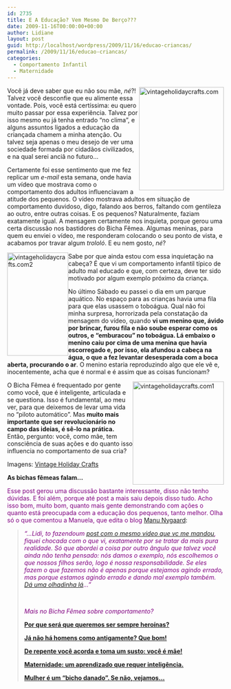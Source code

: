 ```yaml
---
id: 2735
title: E A Educação? Vem Mesmo De Berço???
date: 2009-11-16T00:00:00+00:00
author: Lidiane
layout: post
guid: http://localhost/wordpress/2009/11/16/educao-criancas/
permalink: /2009/11/16/educao-criancas/
categories:
  - Comportamento Infantil
  - Maternidade
---
```

[<img style="display: inline; margin-left: 0; margin-right: 0; border-width: 0;" title="vintageholidaycrafts.com" src="http://www.trololodemulher.com.br/blog/wp-content/uploads/2009/11/vintageholidaycrafts-com_thumb.jpg" border="0" alt="vintageholidaycrafts.com" width="197" height="240" align="right" />](http://www.trololodemulher.com.br/blog/wp-content/uploads/2009/11/vintageholidaycrafts-com_.jpg)Você já deve saber que eu não sou mãe, _né_?! Talvez você desconfie que eu alimente essa vontade. Pois, você está certíssima: eu quero muito passar por essa experiência. Talvez por isso mesmo eu já tenha entrado “no clima”, e alguns assuntos ligados a educação da criançada chamem a minha atenção. Ou talvez seja apenas o meu desejo de ver uma sociedade formada por cidadãos civilizados, e na qual serei anciã no futuro…

Certamente foi esse sentimento que me fez replicar um _e-mail_ esta semana, onde havia um vídeo que mostrava como o comportamento dos adultos influenciavam a atitude dos pequenos. O vídeo mostrava adultos em situação de comportamento duvidoso, digo, falando aos berros, faltando com gentileza ao outro, entre outras coisas. E os pequenos? Naturalmente, faziam exatamente igual. A mensagem certamente nos inquieta, porque gerou uma certa discussão nos bastidores do Bicha Fêmea. Algumas meninas, para quem eu enviei o vídeo, me responderam colocando o seu ponto de vista, e acabamos por travar algum _trololó_. E eu nem gosto, _né_?

[<img style="display: inline; margin-left: 0; margin-right: 0; border-width: 0;" title="vintageholidaycrafts.com2" src="http://www.trololodemulher.com.br/blog/wp-content/uploads/2009/11/vintageholidaycrafts-com2_thumb.jpg" border="0" alt="vintageholidaycrafts.com2" width="142" height="240" align="left" />](http://www.trololodemulher.com.br/blog/wp-content/uploads/2009/11/vintageholidaycrafts-com2_.jpg)Sabe por que ainda estou com essa inquietação na cabeça? É que vi um comportamento infantil típico de adulto mal educado e que, com certeza, deve ter sido motivado por algum exemplo próximo da criança.

No último Sábado eu passei o dia em um parque aquático. No espaço para as crianças havia uma fila para que elas usassem o toboágua. Qual não foi minha surpresa, horrorizada pela constatação da mensagem do vídeo, quando **vi um menino que, ávido por brincar, furou fila e não soube esperar como os outros, e “emburacou” no toboágua. Lá embaixo o menino caiu por cima de uma menina que havia escorregado e, por isso, ela afundou a cabeça na água, o que a fez levantar desesperada com a boca aberta, procurando o ar**. O menino estaria reproduzindo algo que ele vê e, inocentemente, acha que é normal e é assim que as coisas funcionam?

[<img style="display: inline; margin-left: 0; margin-right: 0; border-width: 0;" title="vintageholidaycrafts.com1" src="http://www.trololodemulher.com.br/blog/wp-content/uploads/2009/11/vintageholidaycrafts-com1_thumb.jpg" border="0" alt="vintageholidaycrafts.com1" width="212" height="240" align="right" />](http://www.trololodemulher.com.br/blog/wp-content/uploads/2009/11/vintageholidaycrafts-com1_.jpg) O Bicha Fêmea é frequentado por gente como você, que é inteligente, articulada e se questiona. Isso é fundamental, ao meu ver, para que deixemos de levar uma vida no “piloto automático”. Mas **muito mais importante que ser revolucionário no campo das ideias, é sê-lo na prática.** Então, pergunto: você, como mãe, tem consciência de suas ações e do quanto isso influencia no comportamento de sua cria?

Imagens: <a href="http://vintageholidaycrafts.com/" target="_blank">Vintage Holiday Crafts</a>

**As bichas fêmeas falam…**

<span style="color: #800080;">Esse post gerou uma discussão bastante interessante, disso não tenho dúvidas. E foi além, porque até post a mais saiu depois disso tudo. Acho isso bom, muito bom, quanto mais gente demonstrando com ações o quanto está preocupada com a educação dos pequenos, tanto melhor. Olha só o que comentou a Manuela, que edita o blog</span> <a href="http://manuelanygaard.blogspot.com/" target="_blank">Manu Nygaard</a>:

> _<span style="color: #800080;">“…Lidi, to fazendoum</span> <a href="http://manuelanygaard.blogspot.com/2009/11/voce-tem-orgulho-da-educacao-que-da-aos.html" target="_blank">post com o mesmo video que vc me mandou</a><span style="color: #800080;">, fiquei chocada com o que vi, exatamente por se tratar da mais pura realidade. Só que abordei a coisa por outro ângulo que talvez você ainda não tenha pensado: nós damos o exemplo, nós escolhemos o que nossos filhos serão, logo é nossa responsabilidade. Se eles fazem o que fazemos não é apenas porque estejamos agindo errado, mas porque estamos agindo errado e dando mal exemplo também.<br /> </span><a href="http://manuelanygaard.blogspot.com/2009/11/voce-tem-orgulho-da-educacao-que-da-aos.html" target="_blank">Dá uma olhadinha lá</a><span style="color: #800080;">…”</span>_
> 
> _<span style="color: #800080;"> </span>_
> 
> _<span style="color: #800080;">Mais no Bicha Fêmea sobre comportamento?</span>_
> 
> <span style="color: #800080;"><strong><a href="http://www.trololodemulher.com.br/2009/11/26/mulher-heroina/" target="_self">Por que será que queremos ser sempre heroínas?</a></strong></span>
> 
> <span style="color: #800080;"><strong><a href="http://www.trololodemulher.com.br/2009/10/05/comportamento-masculino/" target="_self">Já não há homens como antigamente? Que bom!</a></strong></span>
> 
> <span style="color: #800080;"><strong><a href="http://www.trololodemulher.com.br/2009/08/20/maternidade/" target="_self">De repente você acorda e toma um susto: você é mãe!</a></strong></span>
> 
> <span style="color: #800080;"><strong><a href="http://www.trololodemulher.com.br/2009/07/30/maternidade-2/" target="_self">Maternidade: um aprendizado que requer inteligência.</a></strong></span>
> 
> <span style="color: #800080;"><strong><a href="http://www.trololodemulher.com.br/2009/07/29/cobrancas-femininas/" target="_self">Mulher é um &#8220;bicho danado&#8221;. Se não, vejamos&#8230;</a></strong></span>
